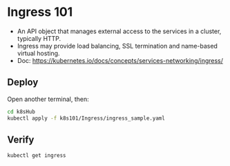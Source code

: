 # Ingress 101

- An API object that manages external access to the services in a cluster, typically HTTP.
- Ingress may provide load balancing, SSL termination and name-based virtual hosting.
- Doc: https://kubernetes.io/docs/concepts/services-networking/ingress/

## Deploy

Open another terminal, then:

```bash
cd k8sHub
kubectl apply -f k8s101/Ingress/ingress_sample.yaml
```

## Verify

```bash
kubectl get ingress
```
